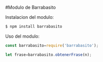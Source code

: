 #Modulo de Barrabasito

Instalacion del modulo:
```bash
$ npm install barrabasito
```

Uso del modulo:
```js
const barrabasito=require('barrabasito');

let frase=barrabasito.obtenerFrase(n);